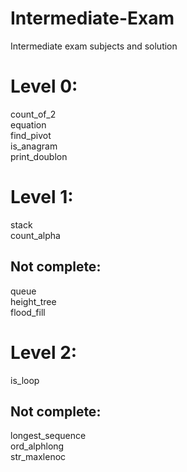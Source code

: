 # Intermediate-Exam
Intermediate exam subjects and solution<br>
# Level 0:
count_of_2<br>
equation<br>
find_pivot<br>
is_anagram<br>
print_doublon<br>

# Level 1:
stack<br>
count_alpha<br>

## Not complete:
queue<br>
height_tree<br>
flood_fill<br>

# Level 2:
is_loop<br>

## Not complete:
longest_sequence<br>
ord_alphlong<br>
str_maxlenoc<br>
